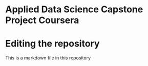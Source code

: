 # Applied Data Science Capstone Project Coursera
# Editing the repository
This is a markdown file in this repository
